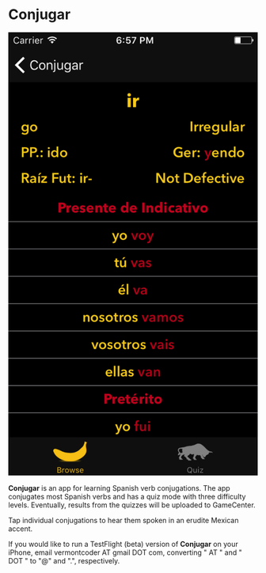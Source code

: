 Conjugar
===================

![Conjugar](Conjugar/screenshot.png "Conjugar in action")

**Conjugar** is an app for learning Spanish verb conjugations. The app conjugates most Spanish verbs and has a quiz mode with three difficulty levels. Eventually, results from the quizzes will be uploaded to GameCenter.

Tap individual conjugations to hear them spoken in an erudite Mexican accent.

If you would like to run a TestFlight (beta) version of **Conjugar** on your iPhone, email vermontcoder AT gmail DOT com, converting " AT " and " DOT " to "@" and ".", respectively.
